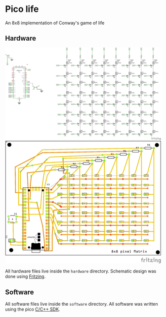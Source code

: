 # Pico life

An 8x8 implementation of Conway's game of life

## Hardware

![Image of Schematic](./hardware/PixelArray_schem.png)
![Image of PCB design](./hardware/PixelArray_pcb.jpg)

All hardware files live inside the `hardware` directory. Schematic design was done using
[Fritzing](https://fritzing.org/).

## Software

All software files live inside the `software` directory. All software was written using the pico
[C/C++ SDK](https://www.raspberrypi.com/documentation/microcontrollers/c_sdk.html).
